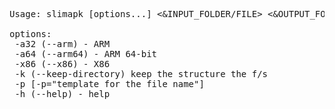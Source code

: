 <pre>

Usage: slimapk [options...] <&ampINPUT_FOLDER/FILE> <&ampOUTPUT_FOLDER>

options:
 -a32 (--arm) - ARM
 -a64 (--arm64) - ARM 64-bit
 -x86 (--x86) - X86
 -k (--keep-directory) keep the structure the f/s
 -p [-p="template for the file name"]
 -h (--help) - help

</pre>

